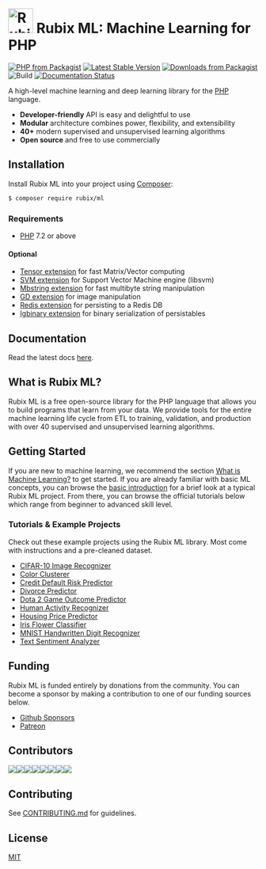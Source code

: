 <h1><span><img src="https://github.com/RubixML/RubixML/blob/master/docs/img/rubix-ml-logo.png?raw=true" width="50" height="50" alt="Rubix ML logo" /></span> <span>Rubix ML: Machine Learning for PHP</span></h1>

[![PHP from Packagist](https://img.shields.io/packagist/php-v/rubix/ml.svg?style=flat-square&colorB=8892BF)](https://www.php.net/) [![Latest Stable Version](https://img.shields.io/packagist/v/rubix/ml.svg?style=flat-square&colorB=orange)](https://packagist.org/packages/rubix/ml) [![Downloads from Packagist](https://img.shields.io/packagist/dt/rubix/ml.svg?style=flat-square&colorB=red)](https://packagist.org/packages/rubix/ml) ![Build](https://github.com/RubixML/RubixML/workflows/Build/badge.svg) [![Documentation Status](https://img.shields.io/readthedocs/rubix-ml.svg?style=flat-square&colorB=blue)](https://rubix-ml.readthedocs.io/en/latest/?badge=latest)

A high-level machine learning and deep learning library for the [PHP](https://php.net) language.

- **Developer-friendly** API is easy and delightful to use
- **Modular** architecture combines power, flexibility, and extensibility
- **40+** modern supervised and unsupervised learning algorithms
- **Open source** and free to use commercially

## Installation
Install Rubix ML into your project using [Composer](https://getcomposer.org/):
```sh
$ composer require rubix/ml
```

### Requirements
- [PHP](https://php.net/manual/en/install.php) 7.2 or above

#### Optional

- [Tensor extension](https://github.com/RubixML/Tensor) for fast Matrix/Vector computing
- [SVM extension](https://php.net/manual/en/book.svm.php) for Support Vector Machine engine (libsvm)
- [Mbstring extension](https://www.php.net/manual/en/book.mbstring.php) for fast multibyte string manipulation
- [GD extension](https://php.net/manual/en/book.image.php) for image manipulation
- [Redis extension](https://github.com/phpredis/phpredis) for persisting to a Redis DB
- [Igbinary extension](https://github.com/igbinary/igbinary) for binary serialization of persistables

## Documentation
Read the latest docs [here](https://docs.rubixml.com).

## What is Rubix ML?
Rubix ML is a free open-source library for the PHP language that allows you to build programs that learn from your data. We provide tools for the entire machine learning life cycle from ETL to training, validation, and production with over 40 supervised and unsupervised learning algorithms.

## Getting Started
If you are new to machine learning, we recommend the section [What is Machine Learning?](https://docs.rubixml.com/en/latest/what-is-machine-learning.html) to get started. If you are already familiar with basic ML concepts, you can browse the [basic introduction](https://docs.rubixml.com/en/latest/basic-introduction.html) for a brief look at a typical Rubix ML project. From there, you can browse the official tutorials below which range from beginner to advanced skill level.

### Tutorials & Example Projects
Check out these example projects using the Rubix ML library. Most come with instructions and a pre-cleaned dataset.

- [CIFAR-10 Image Recognizer](https://github.com/RubixML/CIFAR-10)
- [Color Clusterer](https://github.com/RubixML/Colors)
- [Credit Default Risk Predictor](https://github.com/RubixML/Credit)
- [Divorce Predictor](https://github.com/RubixML/Divorce)
- [Dota 2 Game Outcome Predictor](https://github.com/RubixML/Dota2)
- [Human Activity Recognizer](https://github.com/RubixML/HAR)
- [Housing Price Predictor](https://github.com/RubixML/Housing)
- [Iris Flower Classifier](https://github.com/RubixML/Iris)
- [MNIST Handwritten Digit Recognizer](https://github.com/RubixML/MNIST)
- [Text Sentiment Analyzer](https://github.com/RubixML/Sentiment)

## Funding
Rubix ML is funded entirely by donations from the community. You can become a sponsor by making a contribution to one of our funding sources below.

- [Github Sponsors](https://github.com/sponsors/RubixML)
- [Patreon](https://www.patreon.com/rubixml)

## Contributors
[![](https://sourcerer.io/fame/andrewdalpino/RubixML/RubixML/images/0)](https://sourcerer.io/fame/andrewdalpino/RubixML/RubixML/links/0)[![](https://sourcerer.io/fame/andrewdalpino/RubixML/RubixML/images/1)](https://sourcerer.io/fame/andrewdalpino/RubixML/RubixML/links/1)[![](https://sourcerer.io/fame/andrewdalpino/RubixML/RubixML/images/2)](https://sourcerer.io/fame/andrewdalpino/RubixML/RubixML/links/2)[![](https://sourcerer.io/fame/andrewdalpino/RubixML/RubixML/images/3)](https://sourcerer.io/fame/andrewdalpino/RubixML/RubixML/links/3)[![](https://sourcerer.io/fame/andrewdalpino/RubixML/RubixML/images/4)](https://sourcerer.io/fame/andrewdalpino/RubixML/RubixML/links/4)[![](https://sourcerer.io/fame/andrewdalpino/RubixML/RubixML/images/5)](https://sourcerer.io/fame/andrewdalpino/RubixML/RubixML/links/5)[![](https://sourcerer.io/fame/andrewdalpino/RubixML/RubixML/images/6)](https://sourcerer.io/fame/andrewdalpino/RubixML/RubixML/links/6)[![](https://sourcerer.io/fame/andrewdalpino/RubixML/RubixML/images/7)](https://sourcerer.io/fame/andrewdalpino/RubixML/RubixML/links/7)

## Contributing
See [CONTRIBUTING.md](https://github.com/RubixML/RubixML/blob/master/CONTRIBUTING.md) for guidelines.

## License
[MIT](https://github.com/RubixML/RubixML/blob/master/LICENSE.md)
